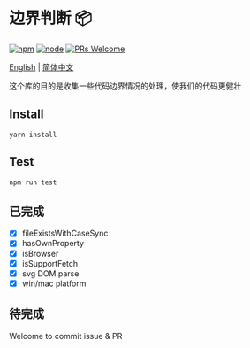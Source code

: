# 边界判断 📦
[![npm][npm-img]][npm-url]
[![node][node-img]][node-url]
<a href="http://makeapullrequest.com">
    <img src="https://img.shields.io/badge/PRs-welcome-brightgreen.svg?style=flat-square" alt="PRs Welcome">
  </a>

[English](./README.md) | [简体中文](./README.cn.md)

这个库的目的是收集一些代码边界情况的处理，使我们的代码更健壮

## Install
```
yarn install
```
## Test
```
npm run test
```
## 已完成
- [x] fileExistsWithCaseSync
- [x] hasOwnProperty
- [x] isBrowser
- [x] isSupportFetch
- [x] svg DOM parse
- [x] win/mac platform

## 待完成
Welcome to commit issue & PR

[npm-img]: https://img.shields.io/badge/npm-boundary--judgment%401.0.1-orange
[npm-url]: https://www.npmjs.com/package/boundary-judgment
[node-img]: https://img.shields.io/badge/node-%3E%3D12-yellowgreen
[node-url]: https://nodejs.org/en/about/releases/
